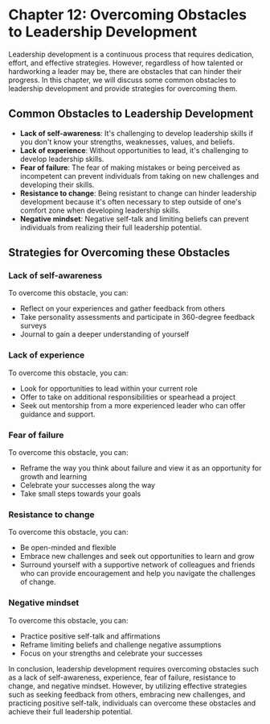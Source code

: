 # Chapter 12: Overcoming Obstacles to Leadership Development

Leadership development is a continuous process that requires dedication, effort, and effective strategies. However, regardless of how talented or hardworking a leader may be, there are obstacles that can hinder their progress. In this chapter, we will discuss some common obstacles to leadership development and provide strategies for overcoming them.

## Common Obstacles to Leadership Development

* **Lack of self-awareness**: It's challenging to develop leadership skills if you don't know your strengths, weaknesses, values, and beliefs.
* **Lack of experience**: Without opportunities to lead, it's challenging to develop leadership skills.
* **Fear of failure**: The fear of making mistakes or being perceived as incompetent can prevent individuals from taking on new challenges and developing their skills.
* **Resistance to change**: Being resistant to change can hinder leadership development because it's often necessary to step outside of one's comfort zone when developing leadership skills.
* **Negative mindset**: Negative self-talk and limiting beliefs can prevent individuals from realizing their full leadership potential.

## Strategies for Overcoming these Obstacles

### Lack of self-awareness

To overcome this obstacle, you can:

* Reflect on your experiences and gather feedback from others
* Take personality assessments and participate in 360-degree feedback surveys
* Journal to gain a deeper understanding of yourself

### Lack of experience

To overcome this obstacle, you can:

* Look for opportunities to lead within your current role
* Offer to take on additional responsibilities or spearhead a project
* Seek out mentorship from a more experienced leader who can offer guidance and support.

### Fear of failure

To overcome this obstacle, you can:

* Reframe the way you think about failure and view it as an opportunity for growth and learning
* Celebrate your successes along the way
* Take small steps towards your goals

### Resistance to change

To overcome this obstacle, you can:

* Be open-minded and flexible
* Embrace new challenges and seek out opportunities to learn and grow
* Surround yourself with a supportive network of colleagues and friends who can provide encouragement and help you navigate the challenges of change.

### Negative mindset

To overcome this obstacle, you can:

* Practice positive self-talk and affirmations
* Reframe limiting beliefs and challenge negative assumptions
* Focus on your strengths and celebrate your successes

In conclusion, leadership development requires overcoming obstacles such as a lack of self-awareness, experience, fear of failure, resistance to change, and negative mindset. However, by utilizing effective strategies such as seeking feedback from others, embracing new challenges, and practicing positive self-talk, individuals can overcome these obstacles and achieve their full leadership potential.
